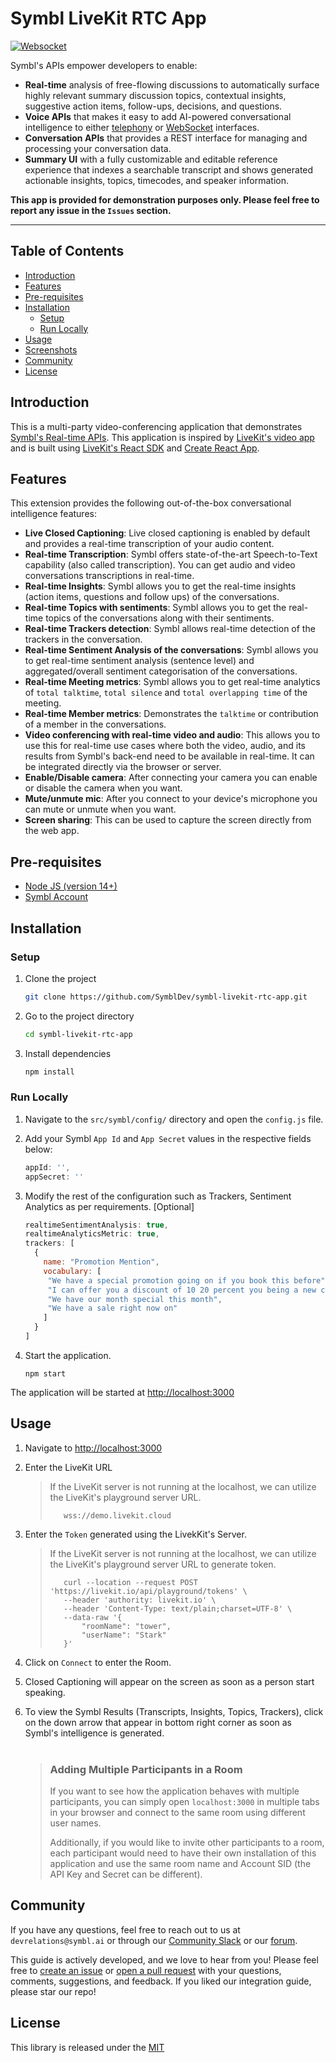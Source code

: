 # Symbl LiveKit RTC App

[![Websocket][symbl_websocket_bright_green_badge]][symbl_streaming_api_docs]


Symbl's APIs empower developers to enable:
- **Real-time** analysis of free-flowing discussions to automatically surface highly relevant summary discussion topics, contextual insights, suggestive action items, follow-ups, decisions, and questions.
- **Voice APIs** that makes it easy to add AI-powered conversational intelligence to either [telephony][telephony] or [WebSocket][symbl_streaming_api_docs] interfaces.
- **Conversation APIs** that provides a REST interface for managing and processing your conversation data.
- **Summary UI** with a fully customizable and editable reference experience that indexes a searchable transcript and shows generated actionable insights, topics, timecodes, and speaker information.

**This app is provided for demonstration purposes only. Please feel free to report any issue in the `Issues` section.**

<hr />


## Table of Contents
- [Introduction](#introduction)
- [Features](#features)
- [Pre-requisites](#pre-requisites)
- [Installation](#installation)
    - [Setup](#setup)
    - [Run Locally](#run-locally)
- [Usage](#usage)
- [Screenshots](#screenshots)
- [Community](#community)
- [License](#license)

## Introduction
This is a multi-party video-conferencing application that demonstrates [Symbl's Real-time APIs][symbl_streaming_api_docs]. This application is inspired by [LiveKit's video app][livekit_example_react_app] and is built using [LiveKit's React SDK][livekit_react_sdk] and [Create React App][create_react_app_link].

## Features
This extension provides the following out-of-the-box conversational intelligence features:

- **Live Closed Captioning**: Live closed captioning is enabled by default and provides a real-time transcription of your audio content.
- **Real-time Transcription**: Symbl offers state-of-the-art Speech-to-Text capability (also called transcription). You can get audio and video conversations transcriptions in real-time.
- **Real-time Insights**: Symbl allows you to get the real-time insights (action items, questions and follow ups) of the conversations.
- **Real-time Topics with sentiments**: Symbl allows you to get the real-time topics of the conversations along with their sentiments.
- **Real-time Trackers detection**: Symbl allows real-time detection of the trackers in the conversation. 
- **Real-time Sentiment Analysis of the conversations**: Symbl allows you to get real-time sentiment analysis (sentence level) and aggregated/overall sentiment categorisation of the conversations.
- **Real-time Meeting metrics**: Symbl allows you to get real-time analytics of `total talktime`, `total silence` and `total overlapping time` of the meeting.
- **Real-time Member metrics**: Demonstrates the `talktime` or contribution of a member in the conversations.
- **Video conferencing with real-time video and audio**: This allows you to use this for real-time use cases where both the video, audio, and its results from Symbl's back-end need to be available in real-time. It can be integrated directly via the browser or server.
- **Enable/Disable camera**: After connecting your camera you can enable or disable the camera when you want.
- **Mute/unmute mic**: After you connect to your device's microphone you can mute or unmute when you want.
- **Screen sharing**: This can be used to capture the screen directly from the web app.
## Pre-requisites

- [Node JS (version 14+)](node_js_download_link)
- [Symbl Account][symbl_signup]

## Installation

### Setup

1. Clone the project

    ```bash
    git clone https://github.com/SymblDev/symbl-livekit-rtc-app.git
    ```

2. Go to the project directory

    ```bash
    cd symbl-livekit-rtc-app
    ```

3. Install dependencies

    ```bash
    npm install
    ```

### Run Locally
1. Navigate to the `src/symbl/config/` directory and open the `config.js` file.
2. Add your Symbl `App Id` and `App Secret` values in the respective fields below:

    ```javascript
   appId: '',
   appSecret: ''
   ```

3. Modify the rest of the configuration such as Trackers, Sentiment Analytics as per requirements. [Optional]

    ```javascript
    realtimeSentimentAnalysis: true,
    realtimeAnalyticsMetric: true,
    trackers: [
      {
        name: "Promotion Mention",
        vocabulary: [
         "We have a special promotion going on if you book this before",
         "I can offer you a discount of 10 20 percent you being a new customer for us",
         "We have our month special this month",
         "We have a sale right now on"
        ]
      }
    ]
    ```

4. Start the application.
    ```npm
    npm start
    ```
The application will be started at [http://localhost:3000](http://localhost:3000)

## Usage
1. Navigate to [http://localhost:3000](http://localhost:3000)

2. Enter the LiveKit URL
    > If the LiveKit server is not running at the localhost, we can utilize the LiveKit's playground server URL.
    > ```text
    >    wss://demo.livekit.cloud
    > ```

3. Enter the `Token` generated using the LivekKit's Server.
    > If the LiveKit server is not running at the localhost, we can utilize the LiveKit's playground server URL to generate token.
    > ```
    >    curl --location --request POST 'https://livekit.io/api/playground/tokens' \
    >    --header 'authority: livekit.io' \
    >    --header 'Content-Type: text/plain;charset=UTF-8' \
    >    --data-raw '{
    >        "roomName": "tower",
    >        "userName": "Stark"
    >    }'
    > ```

4. Click on `Connect` to enter the Room.

5. Closed Captioning will appear on the screen as soon as a person start speaking.

6. To view the Symbl Results (Transcripts, Insights, Topics, Trackers), click on the down arrow that appear in bottom right corner as soon as Symbl's intelligence is generated.
<br><br>

    > ### Adding Multiple Participants in a Room
    >
    > If you want to see how the application behaves with multiple participants, you can simply open `localhost:3000` in multiple tabs in your browser and connect to the same room using different user names.
    >
    >Additionally, if you would like to invite other participants to a room, each participant would need to have their own installation of this application and use the same room name and Account SID (the API Key and Secret can be different).


## Community

If you have any questions, feel free to reach out to us at `devrelations@symbl.ai` or through our [Community Slack][slack] or our [forum][developer_community].

This guide is actively developed, and we love to hear from you! Please feel free to [create an issue][issues] or [open a pull request][pulls] with your questions, comments, suggestions, and feedback. If you liked our integration guide, please star our repo!

## License

This library is released under the [MIT][license]

[license]: LICENSE.txt
[symbl_websocket_bright_green_badge]: https://img.shields.io/badge/symbl-websocket-brightgreen
[telephony]: https://docs.symbl.ai/docs/telephony/overview/post-api
[symbl_streaming_api_docs]: https://docs.symbl.ai/docs/streamingapi/overview/introduction
[developer_community]: https://community.symbl.ai/?_ga=2.134156042.526040298.1609788827-1505817196.1609788827
[slack]: https://join.slack.com/t/symbldotai/shared_invite/zt-4sic2s11-D3x496pll8UHSJ89cm78CA
[issues]: https://github.com/SymblDev/symbl-livekit-rtc-app/issues
[pulls]: https://github.com/SymblDev/symbl-livekit-rtc-app/pulls
[node_js_download_link]: https://nodejs.org/en/download/
[symbl_signup]: https://platform.symbl.ai/#/signup?utm_source=get-info&utm_medium=marcelo&utm_campaign=rep
[livekit_example_react_app]: https://github.com/livekit/livekit-react/tree/master/example
[livekit_react_sdk]: https://github.com/livekit/livekit-react
[create_react_app_link]: https://github.com/facebook/create-react-app
